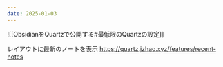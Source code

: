 ```yaml
---
date: 2025-01-03
---
```


![[ObsidianをQuartzで公開する#最低限のQuartzの設定]]


レイアウトに最新のノートを表示
https://quartz.jzhao.xyz/features/recent-notes



